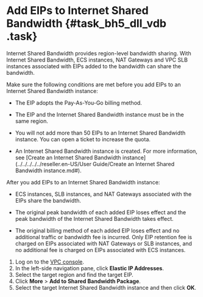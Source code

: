 # Add EIPs to Internet Shared Bandwidth {#task_bh5_dll_vdb .task}

Internet Shared Bandwidth provides region-level bandwidth sharing. With Internet Shared Bandwidth, ECS instances, NAT Gateways and VPC SLB instances associated with EIPs added to the bandwidth can share the bandwidth.

Make sure the following conditions are met before you add EIPs to an Internet Shared Bandwidth instance:

-   The EIP adopts the Pay-As-You-Go billing method.

-   The EIP and the Internet Shared Bandwidth instance must be in the same region.

-   You will not add more than 50 EIPs to an Internet Shared Bandwidth instance. You can open a ticket to increase the quota.

-   An Internet Shared Bandwidth instance is created. For more information, see [Create an Internet Shared Bandwidth instance](../../../../../reseller.en-US/User Guide/Create an Internet Shared Bandwidth instance.md#).


After you add EIPs to an Internet Shared Bandwidth instance:

-   ECS instances, SLB instances, and NAT Gateways associated with the EIPs share the bandwidth.

-   The original peak bandwidth of each added EIP loses effect and the peak bandwidth of the Internet Shared Bandwidth takes effect.

-   The original billing method of each added EIP loses effect and no additional traffic or bandwidth fee is incurred. Only EIP retention fee is charged on EIPs associated with NAT Gateways or SLB instances, and no additional fee is charged on EIPs associated with ECS instances.


1.  Log on to the [VPC console](https://vpcnext.console.aliyun.com). 
2.  In the left-side navigation pane, click **Elastic IP Addresses**. 
3.  Select the target region and find the target EIP. 
4.  Click **More** \> **Add to Shared Bandwidth Package**. 
5.  Select the target Internet Shared Bandwidth instance and then click **OK**. 

